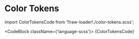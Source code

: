 # Color Tokens

import ColorTokensCode from '!!raw-loader!./color-tokens.scss';

<CodeBlock className={'language-scss'}>
{ColorTokensCode}
</CodeBlock>

